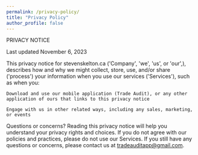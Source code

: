 ```yaml
---
permalink: /privacy-policy/
title: "Privacy Policy"
author_profile: false
---
```

PRIVACY NOTICE

Last updated November 6, 2023


This privacy notice for stevenskelton.ca ('Company', 'we', 'us', or 'our',), describes how and why we might collect, store, use, and/or share ('process') your information when you use our services ('Services'), such as when you:

    Download and use our mobile application (Trade Audit), or any other application of ours that links to this privacy notice

    Engage with us in other related ways, including any sales, marketing, or events

Questions or concerns? Reading this privacy notice will help you understand your privacy rights and choices. If you do not agree with our policies and practices, please do not use our Services. If you still have any questions or concerns, please contact us at tradeauditapp@gmail.com.